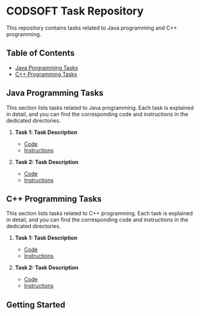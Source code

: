 # CODSOFT Task Repository

This repository contains tasks related to Java programming and C++ programming.

## Table of Contents

- [Java Programming Tasks](#java-programming-tasks)
- [C++ Programming Tasks](#c++-programming-tasks)

## Java Programming Tasks

This section lists tasks related to Java programming. Each task is explained in detail, and you can find the corresponding code and instructions in the dedicated directories.

1. **Task 1: Task Description**
   - [Code](/java-programming/task1)
   - [Instructions](/java-programming/task1/README.md)

2. **Task 2: Task Description**
   - [Code](/java-programming/task2)
   - [Instructions](/java-programming/task2/README.md)

<!-- Add more Java tasks as needed -->

## C++ Programming Tasks

This section lists tasks related to C++ programming. Each task is explained in detail, and you can find the corresponding code and instructions in the dedicated directories.

1. **Task 1: Task Description**
   - [Code](/c++-programming/task1)
   - [Instructions](/c++-programming/task1/README.md)

2. **Task 2: Task Description**
   - [Code](/c++-programming/task2)
   - [Instructions](/c++-programming/task2/README.md)

<!-- Add more C++ tasks as needed -->

## Getting Started
